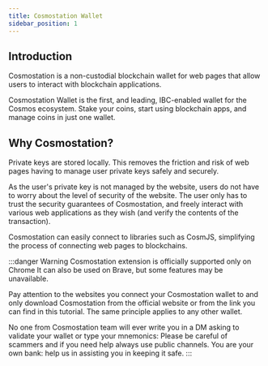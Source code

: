 ```yaml
---
title: Cosmostation Wallet 
sidebar_position: 1
---
```


## Introduction

Cosmostation is a non-custodial blockchain wallet for web pages that allow users to interact with blockchain applications.
 
 Cosmostation Wallet is the first, and leading, IBC-enabled wallet for the Cosmos ecosystem. Stake your coins, start using blockchain apps, and manage coins in just one wallet.


## Why Cosmostation?

Private keys are stored locally. This removes the friction and risk of web pages having to manage user private keys safely and securely.

As the user's private key is not managed by the website, users do not have to worry about the level of security of the website. The user only has to trust the security guarantees of Cosmostation, and freely interact with various web applications as they wish (and verify the contents of the transaction).

Cosmostation can easily connect to libraries such as CosmJS, simplifying the process of connecting web pages to blockchains.



:::danger Warning
Cosmostation extension is officially supported only on Chrome
It can also be used on Brave, but some features may be unavailable.

Pay attention to the websites you connect your Cosmostation wallet to and only download Cosmostation from the official website or from the link you can find in this tutorial. The same principle applies to any other wallet.

No one from Cosmostation team will ever write you in a DM asking to validate your wallet or type your mnemonics:
Please be careful of scammers and if you need help always use public channels.
You are your own bank: help us in assisting you in keeping it safe.
:::